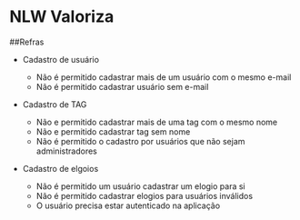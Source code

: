 # NLW Valoriza

##Refras

- Cadastro de usuário
    - Não é permitido cadastrar mais de um usuário com o mesmo e-mail
    - Não é permitido cadastrar usuário sem e-mail

- Cadastro de TAG
    - Não e permitido cadastrar mais de uma tag com o mesmo nome
    - Não e permitido cadastrar tag sem nome
    - Não é permitido o cadastro por usuários que não sejam administradores

- Cadastro de elgoios
    - Não é permitido um usuário cadastrar um elogio para si
     - Não é permitido cadastrar elogios para usuários inválidos
     - O usuário precisa estar autenticado na aplicação